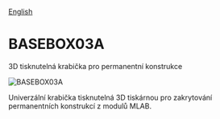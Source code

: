
[English](./README.md)
<!--- module --->
# BASEBOX03A
<!--- Emodule --->

<!--- subtitle --->3D tisknutelná krabička pro permanentní konstrukce<!--- Esubtitle --->

![BASEBOX03A](/doc/img/BASEBOX03A_QRcode.png)

<!--- description --->Univerzální krabička tisknutelná 3D tiskárnou pro zakrytování permanentních konstrukcí z modulů MLAB. <!--- Edescription --->
            